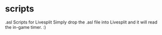 # scripts
.asl Scripts for Livesplit
Simply drop the .asl file into Livesplit and it will read the in-game timer. :)
